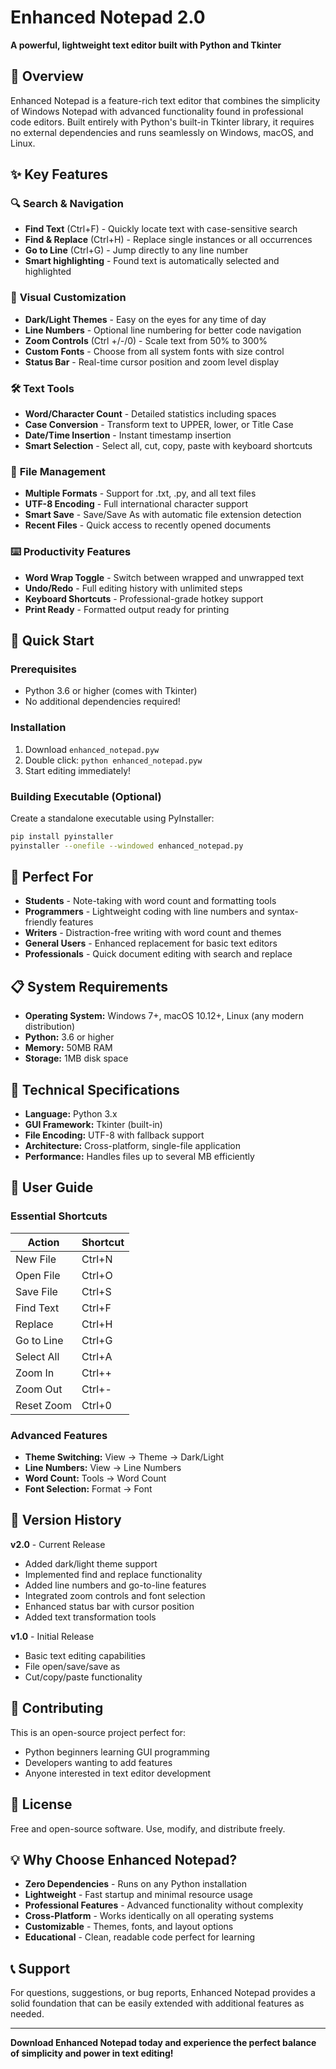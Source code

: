 # Enhanced Notepad 2.0

**A powerful, lightweight text editor built with Python and Tkinter**

## 📝 Overview

Enhanced Notepad is a feature-rich text editor that combines the simplicity of Windows Notepad with advanced functionality found in professional code editors. Built entirely with Python's built-in Tkinter library, it requires no external dependencies and runs seamlessly on Windows, macOS, and Linux.

## ✨ Key Features

### 🔍 **Search & Navigation**
- **Find Text** (Ctrl+F) - Quickly locate text with case-sensitive search
- **Find & Replace** (Ctrl+H) - Replace single instances or all occurrences
- **Go to Line** (Ctrl+G) - Jump directly to any line number
- **Smart highlighting** - Found text is automatically selected and highlighted

### 🎨 **Visual Customization**
- **Dark/Light Themes** - Easy on the eyes for any time of day
- **Line Numbers** - Optional line numbering for better code navigation
- **Zoom Controls** (Ctrl +/-/0) - Scale text from 50% to 300%
- **Custom Fonts** - Choose from all system fonts with size control
- **Status Bar** - Real-time cursor position and zoom level display

### 🛠️ **Text Tools**
- **Word/Character Count** - Detailed statistics including spaces
- **Case Conversion** - Transform text to UPPER, lower, or Title Case
- **Date/Time Insertion** - Instant timestamp insertion
- **Smart Selection** - Select all, cut, copy, paste with keyboard shortcuts

### 📁 **File Management**
- **Multiple Formats** - Support for .txt, .py, and all text files
- **UTF-8 Encoding** - Full international character support
- **Smart Save** - Save/Save As with automatic file extension detection
- **Recent Files** - Quick access to recently opened documents

### ⌨️ **Productivity Features**
- **Word Wrap Toggle** - Switch between wrapped and unwrapped text
- **Undo/Redo** - Full editing history with unlimited steps
- **Keyboard Shortcuts** - Professional-grade hotkey support
- **Print Ready** - Formatted output ready for printing

## 🚀 Quick Start

### Prerequisites
- Python 3.6 or higher (comes with Tkinter)
- No additional dependencies required!

### Installation
1. Download `enhanced_notepad.pyw`
2. Double click: `python enhanced_notepad.pyw`
3. Start editing immediately!

### Building Executable (Optional)
Create a standalone executable using PyInstaller:
```bash
pip install pyinstaller
pyinstaller --onefile --windowed enhanced_notepad.py
```

## 🎯 Perfect For

- **Students** - Note-taking with word count and formatting tools
- **Programmers** - Lightweight coding with line numbers and syntax-friendly features
- **Writers** - Distraction-free writing with word count and themes
- **General Users** - Enhanced replacement for basic text editors
- **Professionals** - Quick document editing with search and replace

## 📋 System Requirements

- **Operating System:** Windows 7+, macOS 10.12+, Linux (any modern distribution)
- **Python:** 3.6 or higher
- **Memory:** 50MB RAM
- **Storage:** 1MB disk space

## 🔧 Technical Specifications

- **Language:** Python 3.x
- **GUI Framework:** Tkinter (built-in)
- **File Encoding:** UTF-8 with fallback support
- **Architecture:** Cross-platform, single-file application
- **Performance:** Handles files up to several MB efficiently

## 📖 User Guide

### Essential Shortcuts
| Action | Shortcut |
|--------|----------|
| New File | Ctrl+N |
| Open File | Ctrl+O |
| Save File | Ctrl+S |
| Find Text | Ctrl+F |
| Replace | Ctrl+H |
| Go to Line | Ctrl+G |
| Select All | Ctrl+A |
| Zoom In | Ctrl++ |
| Zoom Out | Ctrl+- |
| Reset Zoom | Ctrl+0 |

### Advanced Features
- **Theme Switching:** View → Theme → Dark/Light
- **Line Numbers:** View → Line Numbers
- **Word Count:** Tools → Word Count
- **Font Selection:** Format → Font

## 🔄 Version History

**v2.0** - Current Release
- Added dark/light theme support
- Implemented find and replace functionality
- Added line numbers and go-to-line features
- Integrated zoom controls and font selection
- Enhanced status bar with cursor position
- Added text transformation tools

**v1.0** - Initial Release
- Basic text editing capabilities
- File open/save/save as
- Cut/copy/paste functionality

## 🤝 Contributing

This is an open-source project perfect for:
- Python beginners learning GUI programming
- Developers wanting to add features
- Anyone interested in text editor development

## 📄 License

Free and open-source software. Use, modify, and distribute freely.

## 💡 Why Choose Enhanced Notepad?

- **Zero Dependencies** - Runs on any Python installation
- **Lightweight** - Fast startup and minimal resource usage
- **Professional Features** - Advanced functionality without complexity
- **Cross-Platform** - Works identically on all operating systems
- **Customizable** - Themes, fonts, and layout options
- **Educational** - Clean, readable code perfect for learning

## 📞 Support

For questions, suggestions, or bug reports, Enhanced Notepad provides a solid foundation that can be easily extended with additional features as needed.

---

**Download Enhanced Notepad today and experience the perfect balance of simplicity and power in text editing!**
